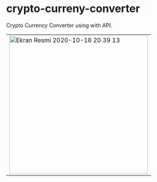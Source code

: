 # crypto-curreny-converter
Crypto Currency Converter using with API.


<table>
  <tr>
    <td ><img width="368" alt="Ekran Resmi 2020-10-18 20 39 13" src="https://user-images.githubusercontent.com/28242890/96375507-10310200-1182-11eb-9314-f6b1a00fd1b0.png">

   
  </tr>

 </table>

